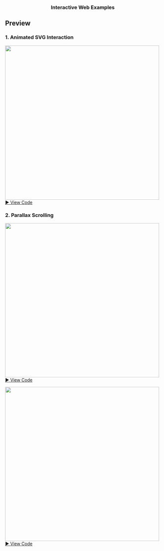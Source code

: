 <div align="center">
  <h3 align="center">Interactive Web Examples</h3>
</div>

## Preview
### 1. Animated SVG Interaction
<img src="https://github.com/user-attachments/assets/c83d0b1a-7616-4524-8989-add9d6dbffb0" width="500"/>
<br>
<a href="https://github.com/hanzsver/interative-web/tree/main/01.%20404">
▶︎ View Code
</a>

### 2. Parallax Scrolling
<img src="https://github.com/user-attachments/assets/d84d08a3-c809-4d0d-bd53-8e69de3962cd" width="500"/> <br>
<a href="https://github.com/hanzsver/interative-web/tree/main/02.%20Moonwave">
▶︎ View Code
</a>

<img src="https://github.com/user-attachments/assets/6f82addc-2fb7-4a2a-8be2-b7130baec0d9" width="500"/> <br>
<a href="https://github.com/hanzsver/interative-web/tree/main/03.%20Firewatch">
▶︎ View Code
</a>
